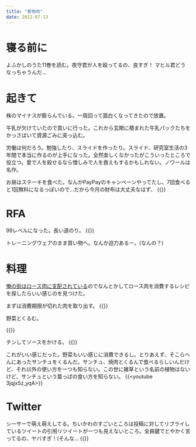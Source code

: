 ```yaml
---
title: "巻物肉"
date: 2022-07-13
---
```


# 寝る前に
よふかしのうた11巻を読む。夜守君が人を殴ってるの、良すぎ！
マヒル君どうなっちゃうんだ...

# 起きて
株のマイナスが膨らんでいる。一周回って面白くなってきたので放置。

牛乳が欠けていたので買いに行った。これから玄関に積まれた牛乳パックたちをかっさばいて資源ごみに突っ込む。

労働は何だろう。勉強したり、スライドを作ったり。スライド、研究室生活の3年間で本当に作るのが上手になった。全然楽しくなかったがこういったところで役立つ。愛で人を殺せるなら憎しみで人を救えもするかもしれない。ノワールは名作。

お昼はステーキを食べた。なんかPayPayのキャンペーンやってたし、7回食べると1回無料になるっぽいので...だから今月の財布は大丈夫なはず、
{{<tweet user="dango_bot" id="1547131225575665664">}}
# RFA
99レベルになった。長い道のり。
{{<tweet user="dango_bot" id="1547201099395870720">}}

トレーニングウェアのまま買い物へ。なんか迫力あるー。(なんの？)
# 料理
[俺の街はロース肉に支配されている](/post/2022-07-11)のでなんとかしてロース肉を消費するレシピを探したらいい感じのを見つけた。

まずは消費期限が切れた肉を取り出す。
{{<tweet user="dango_bot" id="1547206822603685889">}}

野菜とくるむ。

{{<tweet user="dango_bot" id="1547215836754362368">}}

チンしてソースをかける。
{{<tweet user="dango_bot" id="1547218619796684800">}}

これがいい感じだった。野菜もいい感じに消費できるし。とりあえず、そこらへんにあったサンチュをくるんだ。サンチュ、焼肉とくるんで食べるらしいんだけど、それ以外の使い方を一つも知らない。この世に雑草という名前の植物はないけど、サンチュという葉っぱの食い方を知らない。
{{<youtube 3jqjx5z_yqA>}}

# Twitter
シーサーで萌え萌えしてる。ちいかわのすごいところは投稿に対してリプライしているツイートの引用リツイートが一つも見えないところ。全員鍵でとやかく言ってるの、ヤバすぎ！(そんな...
{{<tweet user="dango_bot" id="1547108459920777238">}}